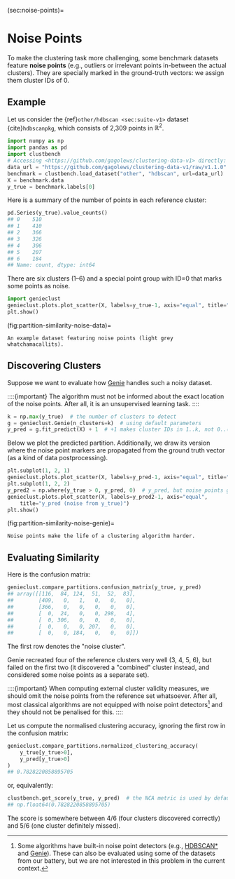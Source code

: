



(sec:noise-points)=
# Noise Points


To make the clustering task more challenging,
some benchmark datasets feature **noise points**
(e.g., outliers or irrelevant points in-between the actual clusters).
They are specially marked in the ground-truth vectors:
we assign them cluster IDs of 0.


## Example

Let us consider the {ref}`other/hdbscan <sec:suite-v1>` dataset
{cite}`hdbscanpkg`, which consists of 2,309 points in $\mathbb{R}^2$.


``` python
import numpy as np
import pandas as pd
import clustbench
# Accessing <https://github.com/gagolews/clustering-data-v1> directly:
data_url = "https://github.com/gagolews/clustering-data-v1/raw/v1.1.0"
benchmark = clustbench.load_dataset("other", "hdbscan", url=data_url)
X = benchmark.data
y_true = benchmark.labels[0]
```

Here is a summary of the number of points in each reference cluster:


``` python
pd.Series(y_true).value_counts()
## 0    510
## 1    410
## 2    366
## 3    326
## 4    306
## 5    207
## 6    184
## Name: count, dtype: int64
```

There are six clusters (1–6) and a special point group with ID=0
that marks some points as noise.


``` python
import genieclust
genieclust.plots.plot_scatter(X, labels=y_true-1, axis="equal", title="y_true")
plt.show()
```

(fig:partition-similarity-noise-data)=
```{figure} noise-points-figures/partition-similarity-noise-data-1.*
An example dataset featuring noise points (light grey whatchamacallits).
```

## Discovering Clusters

Suppose we want to evaluate how [Genie](https://genieclust.gagolewski.com)
handles such a noisy dataset.

::::{important}
The algorithm must not be informed about the exact location of the noise points.
After all, it is an unsupervised learning task.
::::



``` python
k = np.max(y_true)  # the number of clusters to detect
g = genieclust.Genie(n_clusters=k)  # using default parameters
y_pred = g.fit_predict(X) + 1  # +1 makes cluster IDs in 1..k, not 0..(k-1)
```

Below we plot the predicted partition.
Additionally, we draw its version where the
noise point markers are propagated from the ground truth vector
(as a kind of data postprocessing).



``` python
plt.subplot(1, 2, 1)
genieclust.plots.plot_scatter(X, labels=y_pred-1, axis="equal", title="y_pred")
plt.subplot(1, 2, 2)
y_pred2 = np.where(y_true > 0, y_pred, 0)  # y_pred, but noise points get ID=0
genieclust.plots.plot_scatter(X, labels=y_pred2-1, axis="equal",
    title="y_pred (noise from y_true)")
plt.show()
```

(fig:partition-similarity-noise-genie)=
```{figure} noise-points-figures/partition-similarity-noise-genie-3.*
Noise points make the life of a clustering algorithm harder.
```


## Evaluating Similarity

Here is the confusion matrix:


``` python
genieclust.compare_partitions.confusion_matrix(y_true, y_pred)
## array([[116,  84, 124,  51,  52,  83],
##        [409,   0,   1,   0,   0,   0],
##        [366,   0,   0,   0,   0,   0],
##        [  0,  24,   0,   0, 298,   4],
##        [  0, 306,   0,   0,   0,   0],
##        [  0,   0,   0, 207,   0,   0],
##        [  0,   0, 184,   0,   0,   0]])
```

The first row denotes the "noise cluster".

Genie recreated four of the reference clusters very well (3, 4, 5, 6),
but failed on the first two (it discovered a "combined" cluster instead,
and considered some noise points as a separate set).


::::{important}
When computing external cluster validity measures,
we should omit the noise points from the reference set whatsoever.
After all, most classical algorithms are not equipped with noise point
detectors[^footnoisedetect] and they should not be penalised for this.
::::


Let us compute the normalised clustering accuracy,
ignoring the first row in the confusion matrix:


``` python
genieclust.compare_partitions.normalized_clustering_accuracy(
    y_true[y_true>0],
    y_pred[y_true>0]
)
## 0.7828220858895705
```

or, equivalently:


``` python
clustbench.get_score(y_true, y_pred)  # the NCA metric is used by default
## np.float64(0.7828220858895705)
```

The score is somewhere between 4/6 (four clusters discovered correctly)
and 5/6 (one cluster definitely missed).




[^footnoisedetect]: Some algorithms have built-in noise point detectors
    (e.g., [HDBSCAN\*](https://hdbscan.readthedocs.io/en/latest/)
    and [Genie](https://genieclust.gagolewski.com)).
    These can also be evaluated using some of the datasets from our battery,
    but we are not interested in this problem in the current context.
